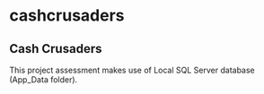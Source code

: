 # cashcrusaders
 Cash Crusaders
 --------------------------------------------------------------------------------
 This project assessment makes use of Local SQL Server database (App_Data folder).
